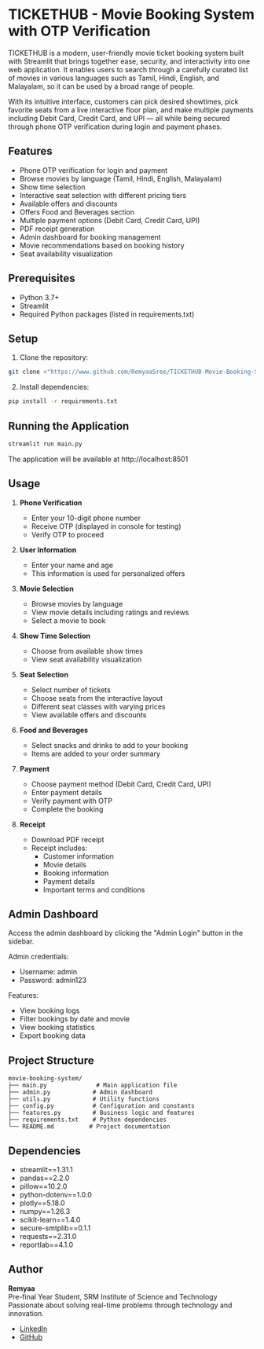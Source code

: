 # TICKETHUB - Movie Booking System with OTP Verification

TICKETHUB is a modern, user-friendly movie ticket booking system  built with Streamlit that brings together ease, security, and interactivity into one web application. It enables users to search through a carefully curated list of movies in various languages such as Tamil, Hindi, English, and Malayalam, so it can be used by a broad range of people.

With its intuitive interface, customers can pick desired showtimes, pick favorite seats from a live interactive floor plan, and make multiple payments including Debit Card, Credit Card, and UPI — all while being secured through phone OTP verification during login and payment phases.

## Features

- Phone OTP verification for login and payment
- Browse movies by language (Tamil, Hindi, English, Malayalam)
- Show time selection
- Interactive seat selection with different pricing tiers
- Available offers and discounts
- Offers Food and Beverages section
- Multiple payment options (Debit Card, Credit Card, UPI)
- PDF receipt generation
- Admin dashboard for booking management
- Movie recommendations based on booking history
- Seat availability visualization

## Prerequisites

- Python 3.7+
- Streamlit
- Required Python packages (listed in requirements.txt)

## Setup

1. Clone the repository:
```bash
git clone <"https://www.github.com/RemyaaSree/TICKETHUB-Movie-Booking-System-with-OTP-Verification">
```

2. Install dependencies:
```bash
pip install -r requirements.txt
```

## Running the Application

```bash
streamlit run main.py
```

The application will be available at http://localhost:8501

## Usage

1. **Phone Verification**
   - Enter your 10-digit phone number
   - Receive OTP (displayed in console for testing)
   - Verify OTP to proceed

2. **User Information**
   - Enter your name and age
   - This information is used for personalized offers

3. **Movie Selection**
   - Browse movies by language
   - View movie details including ratings and reviews
   - Select a movie to book

4. **Show Time Selection**
   - Choose from available show times
   - View seat availability visualization

5. **Seat Selection**
   - Select number of tickets
   - Choose seats from the interactive layout
   - Different seat classes with varying prices
   - View available offers and discounts

6. **Food and Beverages**
   - Select snacks and drinks to add to your booking
   - Items are added to your order summary

7. **Payment**
   - Choose payment method (Debit Card, Credit Card, UPI)
   - Enter payment details
   - Verify payment with OTP
   - Complete the booking

8. **Receipt**
   - Download PDF receipt
   - Receipt includes:
     - Customer information
     - Movie details
     - Booking information
     - Payment details
     - Important terms and conditions

## Admin Dashboard

Access the admin dashboard by clicking the "Admin Login" button in the sidebar.

Admin credentials:
- Username: admin
- Password: admin123

Features:
- View booking logs
- Filter bookings by date and movie
- View booking statistics
- Export booking data

## Project Structure

```
movie-booking-system/
├── main.py              # Main application file
├── admin.py            # Admin dashboard
├── utils.py            # Utility functions
├── config.py           # Configuration and constants
├── features.py         # Business logic and features
├── requirements.txt    # Python dependencies
└── README.md          # Project documentation
```

## Dependencies

- streamlit==1.31.1
- pandas==2.2.0
- pillow==10.2.0
- python-dotenv==1.0.0
- plotly==5.18.0
- numpy==1.26.3
- scikit-learn==1.4.0
- secure-smtplib==0.1.1
- requests==2.31.0
- reportlab==4.1.0

## Author

**Remyaa**  
Pre-final Year Student, SRM Institute of Science and Technology  
Passionate about solving real-time problems through technology and innovation.  

- [LinkedIn](https://www.linkedin.com/in/remyaa-sree/)  
- [GitHub](https://github.com/RemyaaSree)  
